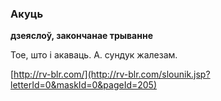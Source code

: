 ### Акуць
**дзеяслоў, закончанае трыванне**

Тое, што і акаваць. А. сундук жалезам.

<a rel="author">[http://rv-blr.com/](http://rv-blr.com/slounik.jsp?letterId=0&maskId=0&pageId=205)</a>
